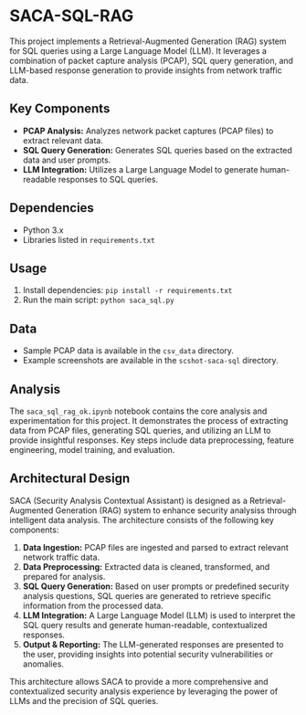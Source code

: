 # SACA-SQL-RAG

This project implements a Retrieval-Augmented Generation (RAG) system for SQL queries using a Large Language Model (LLM). It leverages a combination of packet capture analysis (PCAP), SQL query generation, and LLM-based response generation to provide insights from network traffic data.

## Key Components

- **PCAP Analysis:**  Analyzes network packet captures (PCAP files) to extract relevant data.
- **SQL Query Generation:**  Generates SQL queries based on the extracted data and user prompts.
- **LLM Integration:**  Utilizes a Large Language Model to generate human-readable responses to SQL queries.

## Dependencies

- Python 3.x
- Libraries listed in `requirements.txt`

## Usage

1. Install dependencies: `pip install -r requirements.txt`
2. Run the main script: `python saca_sql.py`

## Data

- Sample PCAP data is available in the `csv_data` directory.
- Example screenshots are available in the `scshot-saca-sql` directory.

## Analysis

The `saca_sql_rag_ok.ipynb` notebook contains the core analysis and experimentation for this project. It demonstrates the process of extracting data from PCAP files, generating SQL queries, and utilizing an LLM to provide insightful responses. Key steps include data preprocessing, feature engineering, model training, and evaluation.

## Architectural Design

SACA (Security Analysis Contextual Assistant) is designed as a Retrieval-Augmented Generation (RAG) system to enhance security analysiss through intelligent data analysis. The architecture consists of the following key components:

1.  **Data Ingestion:** PCAP files are ingested and parsed to extract relevant network traffic data.
2.  **Data Preprocessing:** Extracted data is cleaned, transformed, and prepared for analysis.
3.  **SQL Query Generation:** Based on user prompts or predefined security analysis questions, SQL queries are generated to retrieve specific information from the processed data.
4.  **LLM Integration:** A Large Language Model (LLM) is used to interpret the SQL query results and generate human-readable, contextualized responses.
5.  **Output & Reporting:** The LLM-generated responses are presented to the user, providing insights into potential security vulnerabilities or anomalies.

This architecture allows SACA to provide a more comprehensive and contextualized security analysis experience by leveraging the power of LLMs and the precision of SQL queries.
